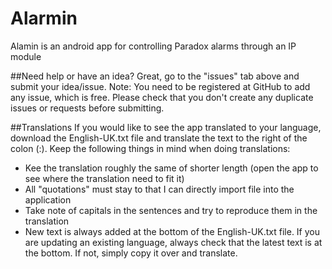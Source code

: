 # Alarmin
Alamin is an android app for controlling Paradox alarms through an IP module

##Need help or have an idea?
Great, go to the "issues" tab above and submit your idea/issue. Note: You need to be registered at GitHub to add any issue, which is free. Please check that you don't create any duplicate issues or requests before submitting.

##Translations
If you would like to see the app translated to your language, download the English-UK.txt file and translate the text to the right of the colon (:). Keep the following things in mind when doing translations:
* Kee the translation roughly the same of shorter length (open the app to see where the translation need to fit it)
* All "quotations" must stay to that I can directly import file into the application
* Take note of capitals in the sentences and try to reproduce them in the translation
* New text is always added at the bottom of the English-UK.txt file. If you are updating an existing language, always check that the latest text is at the bottom. If not, simply copy it over and translate.
